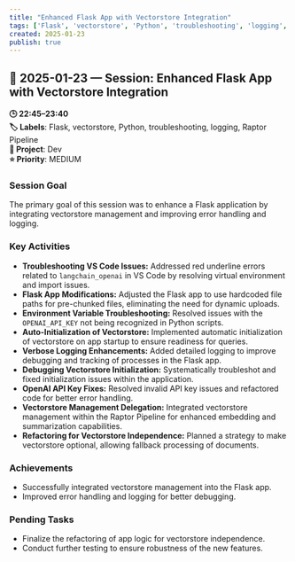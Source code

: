 ```yaml
---
title: "Enhanced Flask App with Vectorstore Integration"
tags: ['Flask', 'vectorstore', 'Python', 'troubleshooting', 'logging', 'Raptor Pipeline']
created: 2025-01-23
publish: true
---
```


## 📅 2025-01-23 — Session: Enhanced Flask App with Vectorstore Integration

**🕒 22:45–23:40**  
**🏷️ Labels**: Flask, vectorstore, Python, troubleshooting, logging, Raptor Pipeline  
**📂 Project**: Dev  
**⭐ Priority**: MEDIUM  


### Session Goal
The primary goal of this session was to enhance a Flask application by integrating vectorstore management and improving error handling and logging.

### Key Activities
- **Troubleshooting VS Code Issues:** Addressed red underline errors related to `langchain_openai` in VS Code by resolving virtual environment and import issues.
- **Flask App Modifications:** Adjusted the Flask app to use hardcoded file paths for pre-chunked files, eliminating the need for dynamic uploads.
- **Environment Variable Troubleshooting:** Resolved issues with the `OPENAI_API_KEY` not being recognized in Python scripts.
- **Auto-Initialization of Vectorstore:** Implemented automatic initialization of vectorstore on app startup to ensure readiness for queries.
- **Verbose Logging Enhancements:** Added detailed logging to improve debugging and tracking of processes in the Flask app.
- **Debugging Vectorstore Initialization:** Systematically troubleshot and fixed initialization issues within the application.
- **OpenAI API Key Fixes:** Resolved invalid API key issues and refactored code for better error handling.
- **Vectorstore Management Delegation:** Integrated vectorstore management within the Raptor Pipeline for enhanced embedding and summarization capabilities.
- **Refactoring for Vectorstore Independence:** Planned a strategy to make vectorstore optional, allowing fallback processing of documents.

### Achievements
- Successfully integrated vectorstore management into the Flask app.
- Improved error handling and logging for better debugging.

### Pending Tasks
- Finalize the refactoring of app logic for vectorstore independence.
- Conduct further testing to ensure robustness of the new features.
